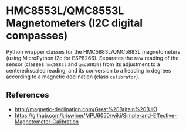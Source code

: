 HMC8553L/QMC8553L Magnetometers (I2C digital compasses)
===========================================

Python wrapper classes for the HMC5883L/QMC5883L magnetometers (using MicroPython I2c for ESP8266). Separates the raw reading of the sensor (classes `hmc5883l` and `qmc5883l`) from its adjustment to a centered/scaled reading, and its conversion to a heading in degrees according to a magnetic declination (class `calibrator`).

References
----------
* http://magnetic-declination.com/Great%20Britain%20(UK)
* https://github.com/kriswiner/MPU6050/wiki/Simple-and-Effective-Magnetometer-Calibration
